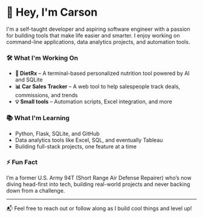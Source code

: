 # 👋 Hey, I'm Carson

I'm a self-taught developer and aspiring software engineer with a passion for building tools that make life easier and smarter. I enjoy working on command-line applications, data analytics projects, and automation tools.

### 🛠️ What I'm Working On
- **🧠 DietRx** – A terminal-based personalized nutrition tool powered by AI and SQLite
- **📊 Car Sales Tracker** – A web tool to help salespeople track deals, commissions, and trends
- **💡 Small tools** – Automation scripts, Excel integration, and more

### 📚 What I'm Learning
- Python, Flask, SQLite, and GitHub
- Data analytics tools like Excel, SQL, and eventually Tableau
- Building full-stack projects, one feature at a time

### ⚡ Fun Fact
I’m a former U.S. Army 94T (Short Range Air Defense Repairer) who’s now diving head-first into tech, building real-world projects and never backing down from a challenge.

---

📬 Feel free to reach out or follow along as I build cool things and level up!

<!--
**LTxDAN/LTxDAN** is a ✨ _special_ ✨ repository because its `README.md` (this file) appears on your GitHub profile.

Here are some ideas to get you started:

- 🔭 I’m currently working on ...
- 🌱 I’m currently learning ...
- 👯 I’m looking to collaborate on ...
- 🤔 I’m looking for help with ...
- 💬 Ask me about ...
- 📫 How to reach me: ...
- 😄 Pronouns: ...
- ⚡ Fun fact: ...
-->
